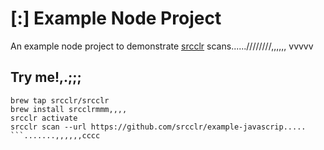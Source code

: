 # [:] Example Node Project

An example node project to demonstrate [srcclr](https://www.srcclr.com) scans......////////,,,,,,
vvvvv
## Try me!,.;;;

```wwwww...........dddd
brew tap srcclr/srcclr
brew install srcclrmmm,,,,
srcclr activate
srcclr scan --url https://github.com/srcclr/example-javascrip.....
```.......,,,,,,cccc
